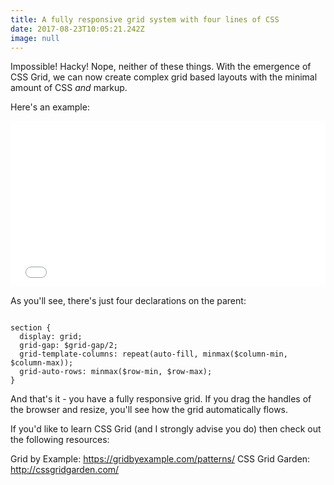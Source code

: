 ```yaml
---
title: A fully responsive grid system with four lines of CSS
date: 2017-08-23T10:05:21.242Z
image: null
---
```

Impossible! Hacky! Nope, neither of these things. With the emergence of CSS Grid, we can now create complex grid based layouts with the minimal amount of CSS *and* markup.

Here's an example:

<iframe height='265' scrolling='no' title='YxvZZP' src='//codepen.io/brightonmike/embed/preview/YxvZZP/?height=265&theme-id=dark&default-tab=result&embed-version=2' frameborder='no' allowtransparency='true' allowfullscreen='true' style='width: 100%;'>See the Pen <a href='https://codepen.io/brightonmike/pen/YxvZZP/'>YxvZZP</a> by brightonmike (<a href='https://codepen.io/brightonmike'>@brightonmike</a>) on <a href='https://codepen.io'>CodePen</a>.
</iframe>

As you'll see, there's just four declarations on the parent:

<pre><code class="language-scss">
section {
  display: grid;
  grid-gap: $grid-gap/2;
  grid-template-columns: repeat(auto-fill, minmax($column-min, $column-max));
  grid-auto-rows: minmax($row-min, $row-max);
}
</code></pre>

And that's it - you have a fully responsive grid. If you drag the handles of the browser and resize, you'll see how the grid automatically flows.

If you'd like to learn CSS Grid (and I strongly advise you do) then check out the following resources:

Grid by Example: https://gridbyexample.com/patterns/
CSS Grid Garden: http://cssgridgarden.com/

